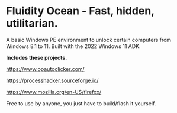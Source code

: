 # Fluidity Ocean - Fast, hidden, utilitarian.
A basic Windows PE environment to unlock certain computers from Windows 8.1 to 11.
Built with the 2022 Windows 11 ADK.


**Includes these projects.**

https://www.opautoclicker.com/

https://processhacker.sourceforge.io/

https://www.mozilla.org/en-US/firefox/


Free to use by anyone, you just have to build/flash it yourself.
